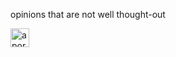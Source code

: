 opinions that are not well thought-out


<img src="https://theepdinker.github.io/github-pages-with-jekyll/theepdinker.JPG" width="30" height="30" alt="a portrait of the author">


